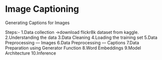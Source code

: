 <h1>Image Captioning</h1>
Generating Captions for Images

Steps:-
1.Data collection
  ->download flickr8k dataset from kaggle.
2.Understanding the data
3.Data Cleaning
4.Loading the training set
5.Data Preprocessing — Images
6.Data Preprocessing — Captions
7.Data Preparation using Generator Function
8.Word Embeddings
9.Model Architecture
10.Inference